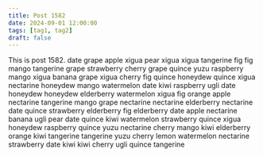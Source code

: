 ```yaml
---
title: Post 1582
date: 2024-09-01 12:00:00
tags: [tag1, tag2]
draft: false
---
```

This is post 1582.
date
grape
apple
xigua
pear
xigua
xigua
tangerine
fig
fig
mango
tangerine
grape
strawberry
cherry
grape
quince
yuzu
raspberry
mango
xigua
banana
grape
xigua
cherry
fig
quince
honeydew
quince
xigua
nectarine
honeydew
mango
watermelon
date
kiwi
raspberry
ugli
date
honeydew
honeydew
elderberry
watermelon
xigua
fig
orange
apple
nectarine
tangerine
mango
grape
nectarine
nectarine
elderberry
nectarine
date
quince
strawberry
elderberry
fig
elderberry
date
apple
nectarine
banana
ugli
pear
date
quince
kiwi
watermelon
strawberry
quince
xigua
honeydew
raspberry
quince
yuzu
nectarine
cherry
mango
kiwi
elderberry
orange
kiwi
tangerine
tangerine
yuzu
cherry
lemon
watermelon
nectarine
strawberry
date
kiwi
kiwi
cherry
ugli
quince
tangerine
